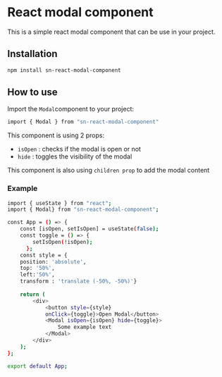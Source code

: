 # React modal component

This is a simple react modal component that can be use in your project.


## Installation

```sh
npm install sn-react-modal-component
```

## How to use

Import the `Modal`component to your project:

```sh
import { Modal } from "sn-react-modal-component"
```

This component is using 2 props:

- `isOpen` : checks if the modal is open or not
- `hide` : toggles the visibility of the modal

This component is also using `children prop` to add the modal content 

### Example

```sh
import { useState } from "react";
import { Modal} from "sn-react-modal-component";

const App = () => {
    const [isOpen, setIsOpen] = useState(false);
    const toggle = () => {
        setIsOpen(!isOpen);
      };
    const style = {
    position: 'absolute', 
    top: '50%', 
    left:'50%', 
    transform : 'translate (-50%, -50%)'}
    
    return (
        <div>
            <button style={style} 
            onClick={toggle}>Open Modal</button>
            <Modal isOpen={isOpen} hide={toggle}>
                Some example text
            </Modal>
        </div>
    );
};

export default App;
```
